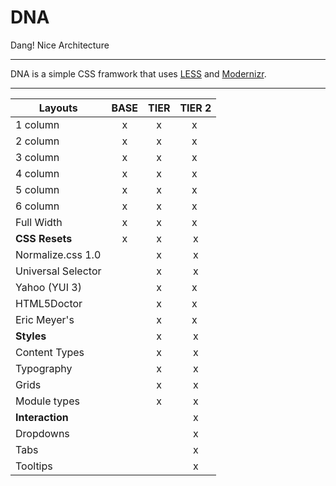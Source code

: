 # DNA #
Dang! Nice Architecture

---

DNA is a simple CSS framwork that uses [LESS](http://lesscss.org) and [Modernizr](http://modernizr.com).

---

| Layouts            | BASE | TIER | TIER 2 |
| ------------------ |:----:|:----:| :-----:|
| 1 column           | x    | x    | x      |
| 2 column           | x    | x    | x      |
| 3 column           | x    | x    | x      |
| 4 column           | x    | x    | x      |
| 5 column           | x    | x    | x      |
| 6 column           | x    | x    | x      |
| Full Width         | x    | x    | x      |
| **CSS Resets**     | x    | x    | x      |
| Normalize.css 1.0  |      | x    | x      |
| Universal Selector |      | x    | x      |
| Yahoo (YUI 3)      |      | x    | x      |
| HTML5Doctor        |      | x    | x      |
| Eric Meyer's       |      | x    | x      |
| **Styles**         |      | x    | x      |
| Content Types      |      | x    | x      |
| Typography         |      | x    | x      |
| Grids              |      | x    | x      |
| Module types       |      | x    | x      |
| **Interaction**    |      |      | x      |
| Dropdowns          |      |      | x      |
| Tabs               |      |      | x      |
| Tooltips           |      |      | x      |